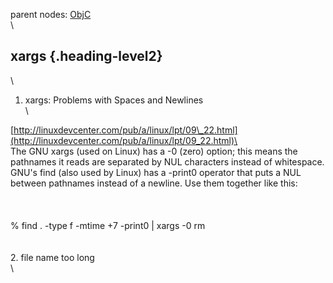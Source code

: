 parent nodes: [ObjC](ObjC.html)\
\

xargs {.heading-level2}
-----

\
 1. xargs: Problems with Spaces and Newlines\
 \

[http://linuxdevcenter.com/pub/a/linux/lpt/09\_22.html](http://linuxdevcenter.com/pub/a/linux/lpt/09_22.html)\
 \
 The GNU xargs (used on Linux) has a -0 (zero) option; this means the
pathnames it reads are separated by NUL characters instead of
whitespace. GNU's find (also used by Linux) has a -print0 operator that
puts a NUL between pathnames instead of a newline. Use them together
like this:\
 \
 \
 \
 % find . -type f -mtime +7 -print0 | xargs -0 rm\
 \
 \
 2. file name too long\
 \

